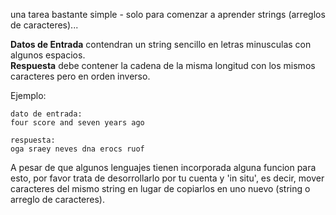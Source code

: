 una tarea bastante simple  - solo para comenzar a aprender strings (arreglos de caracteres)...

**Datos de Entrada** contendran un string sencillo en letras minusculas con algunos espacios.  
**Respuesta** debe contener la cadena de la misma longitud con los mismos caracteres pero en orden inverso.

Ejemplo:

    dato de entrada:
	four score and seven years ago
	
	respuesta:
	oga sraey neves dna erocs ruof

A pesar de que algunos lenguajes tienen incorporada alguna funcion para esto, por favor trata de desorrollarlo por tu cuenta y 
'in situ', es decir, mover caracteres del  mismo string en lugar de copiarlos en uno nuevo (string o arreglo de caracteres).
